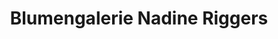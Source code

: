 ---
title: "Blumengalerie Nadine Riggers"
url: /lamstedt/blumengalerie-nadine-riggers/
shop: Blumen
---